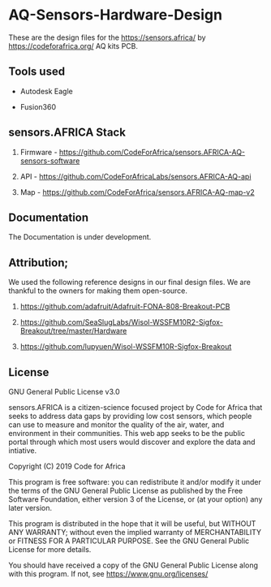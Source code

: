# AQ-Sensors-Hardware-Design

These are the design files for the https://sensors.africa/ by https://codeforafrica.org/ AQ kits PCB.


## Tools used

* Autodesk Eagle

* Fusion360


## sensors.AFRICA Stack

1. Firmware - https://github.com/CodeForAfrica/sensors.AFRICA-AQ-sensors-software

2. API - https://github.com/CodeForAfricaLabs/sensors.AFRICA-AQ-api

3. Map - https://github.com/CodeForAfrica/sensors.AFRICA-AQ-map-v2


## Documentation

The Documentation is under development.


## Attribution;

We used the following reference designs in our final design files. We are thankful to the owners for making them open-source.

1. https://github.com/adafruit/Adafruit-FONA-808-Breakout-PCB

2. https://github.com/SeaSlugLabs/Wisol-WSSFM10R2-Sigfox-Breakout/tree/master/Hardware

3. https://github.com/lupyuen/Wisol-WSSFM10R-Sigfox-Breakout


## License

GNU General Public License v3.0

sensors.AFRICA is a citizen-science focused project by Code for Africa that seeks to address data gaps by providing low cost sensors, which people can use to measure and monitor the quality of the air, water, and environment in their communities. This web app seeks to be the public portal through which most users would discover and explore the data and intiative.

Copyright (C) 2019 Code for Africa

This program is free software: you can redistribute it and/or modify
it under the terms of the GNU General Public License as published by
the Free Software Foundation, either version 3 of the License, or
(at your option) any later version.

This program is distributed in the hope that it will be useful,
but WITHOUT ANY WARRANTY; without even the implied warranty of
MERCHANTABILITY or FITNESS FOR A PARTICULAR PURPOSE. See the
GNU General Public License for more details.

You should have received a copy of the GNU General Public License
along with this program. If not, see <https://www.gnu.org/licenses/>
